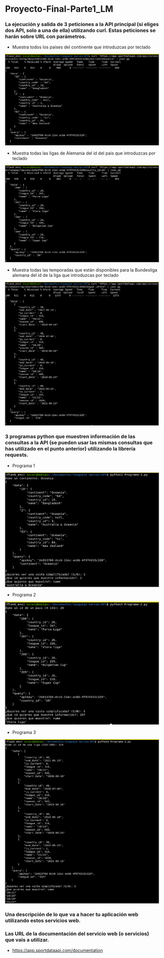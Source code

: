 # Proyecto-Final-Parte1_LM

### La ejecución y salida de 3 peticiones a la API principal (si eliges dos API, solo a una de ella) utilizando curl. Estas peticiones se harán sobre URL con parámetros.

* Muestra todos los países del continente que introduzcas por teclado

![image](https://github.com/oscarlucas22/Proyecto-Final-Parte1_LM/blob/main/img-curl/img-curl1.png)

* Muestra todas las ligas de Alemania del id del pais que introduzcas por teclado

![image](https://github.com/oscarlucas22/Proyecto-Final-Parte1_LM/blob/main/img-curl/img-curl2.png)

* Muestra todas las temporadas que están disponibles para la Bundesliga alemana del id de la liga que introduzcas por teclado

![image](https://github.com/oscarlucas22/Proyecto-Final-Parte1_LM/blob/main/img-curl/img-curl3.png)

### 3 programas python que muestren información de las consultas a la API (se pueden usar las mismas consultas que has utilizado en el punto anterior) utilizando la librería requests. 

* Programa 1

![image](https://github.com/oscarlucas22/Proyecto-Final-Parte1_LM/blob/main/img-Prog/img-Prog1.png)

* Programa 2

![image](https://github.com/oscarlucas22/Proyecto-Final-Parte1_LM/blob/main/img-Prog/img-Prog2.png)

* Programa 3

![image](https://github.com/oscarlucas22/Proyecto-Final-Parte1_LM/blob/main/img-Prog/img-Prog3.png)

### Una descripción de lo que va a hacer tu aplicación web utilizando estos servicios web.

### Las URL de la documentación del servicio web (o servicios) que vais a utilizar.

* https://app.sportdataapi.com/documentation
